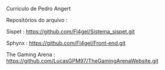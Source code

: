 Curriculo de Pedro Angert

Repositórios do arquivo : 

Sispet :  https://github.com/Fl4gel/Sistema_sispet.git

Sphynx : https://github.com/Fl4gel/Front-end.git                                                

The Gaming Arena : https://github.com/LucasGPM97/TheGamingArenaWebsite.git
